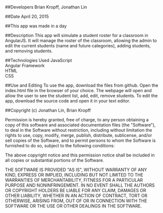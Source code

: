 ##Developers
Brian Kropff, Jonathan Lin

##Date
April 20, 2015

##This app was made in a day

##Description
This app will simulate a student roster for a classroom in AngularJS. It will manage the roster of the classroom, allowing the admin to edit the current students (name and future categories), adding students, and removing students.

##Technologies Used
JavaScript
<br>
Angular Framework
<br>
HTML
<br>
CSS




##Use and Editing
To use the app, download the files from github. Open the index.html file in the browser of your choice. The webpage will open and allow the user to see the student list, add, edit, remove students.
To edit the app, download the source code and open it in your text editor. <br />

##Copyright (c) Jonathan Lin, Brian Kropff

Permission is hereby granted, free of charge, to any person obtaining a copy
of this software and associated documentation files (the "Software"), to deal
in the Software without restriction, including without limitation the rights
to use, copy, modify, merge, publish, distribute, sublicense, and/or sell
copies of the Software, and to permit persons to whom the Software is
furnished to do so, subject to the following conditions:

The above copyright notice and this permission notice shall be included in
all copies or substantial portions of the Software.

THE SOFTWARE IS PROVIDED "AS IS", WITHOUT WARRANTY OF ANY KIND, EXPRESS OR
IMPLIED, INCLUDING BUT NOT LIMITED TO THE WARRANTIES OF MERCHANTABILITY,
FITNESS FOR A PARTICULAR PURPOSE AND NONINFRINGEMENT. IN NO EVENT SHALL THE
AUTHORS OR COPYRIGHT HOLDERS BE LIABLE FOR ANY CLAIM, DAMAGES OR OTHER
LIABILITY, WHETHER IN AN ACTION OF CONTRACT, TORT OR OTHERWISE, ARISING FROM,
OUT OF OR IN CONNECTION WITH THE SOFTWARE OR THE USE OR OTHER DEALINGS IN
THE SOFTWARE.
